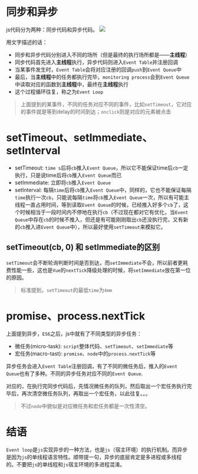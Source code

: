# 同步和异步
js代码分为两种：同步代码和异步代码。
![](https://user-gold-cdn.xitu.io/2017/11/21/15fdd88994142347?imageView2/0/w/1280/h/960/format/webp/ignore-error/1)

用文字描述的话：
+ 同步和异步代码分别进入不同的场所（但是最终的执行场所都是——**主线程**）
+ 同步代码首先进入**主线程**执行，异步代码则进入`Event Table`并注册回调
+ 当某事件发生时，`Event Table`会将对应注册的回调`push`到`Event Queue`中
+ 最后，当**主线程**中的任务都执行完毕，`monitoring process`会到`Event Queue`中读取对应的函数到**主线程**中，最终在**主线程**执行
+ 这个过程循环往复，称之为`Event Loop`
> 上面提到的某事件，不同的任务对应不同的事件，比如`setTimeout`，它对应的事件就是等到delay的时间到达；`onclick`则是对应的元素被点击

# setTimeout、setImmediate、setInterval
+ setTimeout: `time s`后将`cb`推入`Event Queue`，所以它不能保证time后`cb`一定执行，只是说time后将`cb`推入`Event Queue`而已
+ setImmediate: 立即将`cb`推入`Event Queue`
+ setInterval: 每隔`time`后将`cb`推入`Event Queue`中，同样的，它也不能保证每隔`time`执行一次`cb`，只能说每隔`time`将`cb`推入`Event Queue`一次，所以有可能主线程一直占用时间，等到读取`Event Queue`的时候，已经推入好多个`cb`了，这个时候相当于一段时间内不停地在执行`cb`（不过现在都对它有优化，当`Event Queue`中存在`cb`的时候不推入，但还是有可能刚刚取出`cb`还没执行完，又有新的`cb`推入进`Event Queue`中），所以最好使用`setTimeout`来模拟它。

## setTimeout(cb, 0) 和 setImmediate的区别
`setTimeout`会不断轮询判断时间是否到达，而`setImmediate`不会，所以前者更耗费性能一些，这也是`Vue`的`nextTick`降级处理的时候，将`setImmediate`放在第一位的原因。
> 标准提到，`setTimeout`的最低`time`为`4mm`

# promise、process.nextTick
上面提到异步，`ES6`之后，js中就有了不同类型的异步任务：
+ 微任务(micro-task): `script`整体代码、`setTimeout`、`setImmediate`等
+ 宏任务(macro-tast): `promise`、`node`中的`process.nextTick`等

异步任务会进入`Event Table`注册回调，有了不同的微任务后，推入的`Event Queue`也有了多种。不同的异步任务对应不同的`Event Queue`.

对应的，在执行完同步代码后，先情况微任务的队列，然后取出一个宏任务执行完毕后，再次清空微任务队列，再取出一个宏任务，以此往复。。。
> 不过`node`中貌似是对应微任务和宏任务都是一次性清空。


# 结语
`Event loop`是`js`实现异步的一种方法，也是`js`（宿主环境）的执行机制。而异步是因为`js`的单线程语言特性。顺带提一句，异步的底层肯定是多进程或多线程的。不要把`js`的单线程和`js`宿主环境的多进程混淆。